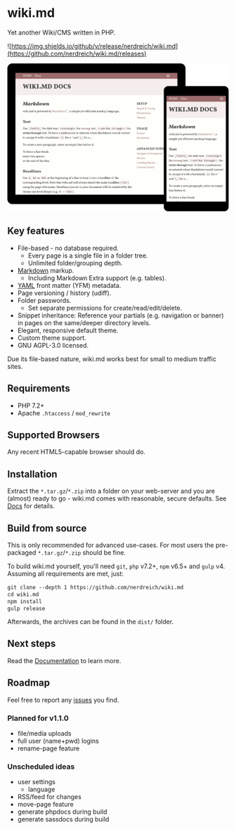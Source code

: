 # wiki.md

Yet another Wiki/CMS written in PHP.

![https://img.shields.io/github/v/release/nerdreich/wiki.md](https://github.com/nerdreich/wiki.md/releases)

![wiki.md](preview.png)

## Key features

* File-based - no database required.
  * Every page is a single file in a folder tree.
  * Unlimited folder/grouping depth.
* [Markdown](https://en.wikipedia.org/wiki/Markdown) markup.
  * Including Markdown Extra support (e.g. tables).
* [YAML](https://en.wikipedia.org/wiki/YAML) front matter (YFM) metadata.
* Page versioning / history (udiff).
* Folder passwords.
  * Set separate permissions for create/read/edit/delete.
* Snippet inheritance: Reference your partials (e.g. navigation or banner) in pages on the same/deeper directory levels.
* Elegant, responsive default theme.
* Custom theme support.
* GNU AGPL-3.0 licensed.

Due its file-based nature, wiki.md works best for small to medium traffic sites.

## Requirements

* PHP 7.2+
* Apache `.htaccess` / `mod_rewrite`

## Supported Browsers

Any recent HTML5-capable browser should do.

## Installation

Extract the `*.tar.gz`/`*.zip` into a folder on your web-server and you are (almost) ready to go - wiki.md comes with reasonable, secure defaults. See [Docs](docs/README.md) for details.

## Build from source

This is only recommended for advanced use-cases. For most users the pre-packaged `*.tar.gz`/`*.zip` should be fine.

To build wiki.md yourself, you'll need `git`, `php` v7.2+, `npm` v6.5+ and `gulp` v4. Assuming all requirements are met, just:

```
git clone --depth 1 https://github.com/nerdreich/wiki.md
cd wiki.md
npm install
gulp release
```

Afterwards, the archives can be found in the `dist/` folder.

## Next steps

Read the [Documentation](docs/) to learn more.

## Roadmap

Feel free to report any [issues](https://github.com/nerdreich/wiki.md/issues) you find.

### Planned for v1.1.0

* file/media uploads
* full user (name+pwd) logins
* rename-page feature

### Unscheduled ideas

* user settings
  * language
* RSS/feed for changes
* move-page feature
* generate phpdocs during build
* generate sassdocs during build

